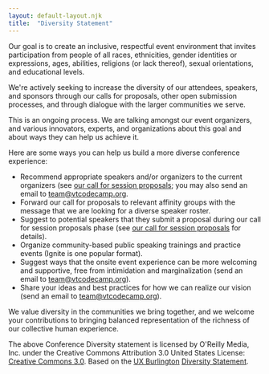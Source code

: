 ```yaml
---
layout: default-layout.njk
title:  "Diversity Statement"
---
```


Our goal is to create an inclusive, respectful event environment that invites participation from people of all races, ethnicities, gender identities or expressions, ages, abilities, religions (or lack thereof), sexual orientations, and educational levels.

We're actively seeking to increase the diversity of our attendees, speakers, and sponsors through our calls for proposals, other open submission processes, and through dialogue with the larger communities we serve.

This is an ongoing process. We are talking amongst our event organizers, and various innovators, experts, and organizations about this goal and about ways they can help us achieve it.

Here are some ways you can help us build a more diverse conference experience:

* Recommend appropriate speakers and/or organizers to the current organizers (see [our call for session proposals](http://vtcodecamp.org/#speak); you may also send an email to [team@vtcodecamp.org](mailto:team@vtcodecamp.org).
* Forward our call for proposals to relevant affinity groups with the message that we are looking for a diverse speaker roster.
* Suggest to potential speakers that they submit a proposal during our call for session proposals phase (see [our call for session proposals](http://vtcodecamp.org/#speak) for details).
* Organize community-based public speaking trainings and practice events (Ignite is one popular format).
* Suggest ways that the onsite event experience can be more welcoming and supportive, free from intimidation and marginalization (send an email to [team@vtcodecamp.org](mailto:team@vtcodecamp.org)).
* Share your ideas and best practices for how we can realize our vision (send an email to [team@vtcodecamp.org](mailto:team@vtcodecamp.org)).

We value diversity in the communities we bring together, and we welcome your contributions to bringing balanced representation of the richness of our collective human experience.

The above Conference Diversity statement is licensed by O'Reilly Media, Inc. under the Creative Commons Attribution 3.0 United States License: [Creative Commons 3.0](http://creativecommons.org/licenses/by/3.0/us/). Based on the [UX Burlington](http://uxburlington.com/) [Diversity Statement](http://uxburlington.com/diversity/).
